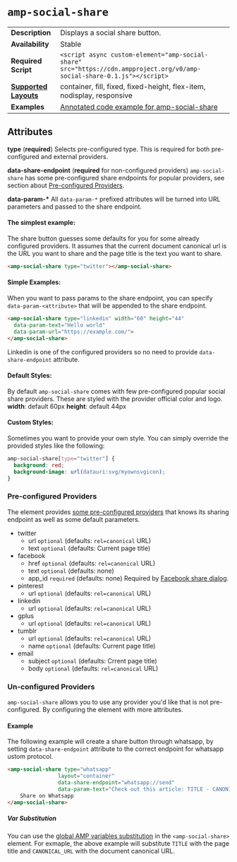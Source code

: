 <!---
Copyright 2016 The AMP HTML Authors. All Rights Reserved.

Licensed under the Apache License, Version 2.0 (the "License");
you may not use this file except in compliance with the License.
You may obtain a copy of the License at

      http://www.apache.org/licenses/LICENSE-2.0

Unless required by applicable law or agreed to in writing, software
distributed under the License is distributed on an "AS-IS" BASIS,
WITHOUT WARRANTIES OR CONDITIONS OF ANY KIND, either express or implied.
See the License for the specific language governing permissions and
limitations under the License.
-->

# <a name="amp-social-share"></a>`amp-social-share`

<table>
  <tr>
    <td class="col-fourty"><strong>Description</strong></td>
    <td>Displays a social share button.</td>
  </tr>
  <tr>
    <td class="col-fourty"><strong>Availability</strong></td>
    <td>
      Stable
    </td>
  </tr>
  <tr>
    <td class="col-fourty"><strong>Required Script</strong></td>
    <td>
      <div>
        <code>&lt;script async custom-element="amp-social-share" src="https://cdn.ampproject.org/v0/amp-social-share-0.1.js">&lt;/script></code>
      </div>
    </td>
  </tr>
  <tr>
    <td class="col-fourty"><strong><a href="https://www.ampproject.org/docs/guides/responsive/control_layout.html">Supported Layouts</a></strong></td>
    <td>container, fill, fixed, fixed-height, flex-item, nodisplay, responsive</td>
  </tr>
  <tr>
    <td class="col-fourty"><strong>Examples</strong></td>
    <td><a href="https://ampbyexample.com/components/amp-social-share/">Annotated code example for amp-social-share</a>
    </td>
  </tr>
</table>


## Attributes
**type** (__required__)
Selects pre-configured type. This is required for both pre-configured and external providers.

**data-share-endpoint** (__required__ for non-configured providers)
`amp-social-share` has some pre-configured share endpoints for popular providers, see section about [Pre-configured Providers](#pre-configured-providers). 

**data-param-\***
All `data-param-*` prefixed attributes will be turned into URL parameters and passed to the share endpoint.  

#### The simplest example:
The share button guesses some defaults for you for some already configured providers. It assumes that the current document canonical url is the URL you want to share and the page title is the text you want to share.
```html
<amp-social-share type="twitter"></amp-social-share>
```

#### Simple Examples:
When you want to pass params to the share endpoint, you can specify ```data-param-<attribute>``` that will be appended to the share endpoint.
```html
<amp-social-share type="linkedin" width="60" height="44"
  data-param-text="Hello world"
  data-param-url="https://example.com/">
</amp-social-share>
```

Linkedin is one of the configured providers so no need to provide `data-share-endpoint` attribute.

#### Default Styles:
By default `amp-social-share` comes with few pre-configured popular social share providers. These are styled with the provider official color and logo.
__width__: default 60px
__height__: default 44px

#### Custom Styles:
Sometimes you want to provide your own style. You can simply override the provided styles like the following: 
```css
amp-social-share[type="twitter"] {
  background: red;
  background-image: url(datauri:svg/myownsvgicon);
}
```

### Pre-configured Providers
The element provides [some pre-configured providers](0.1/amp-social-share-config.js) that knows its sharing endpoint as well as some default parameters. 

- twitter
    - url `optional` (defaults: `rel=canonical` URL)
    - text `optional` (defaults: Current page title)
- facebook
    - href `optional` (defaults: `rel=canonical` URL)
    - text `optional` (defaults: none)
    - app_id `required` (defaults: none) Required by [Facebook share dialog](https://developers.facebook.com/docs/sharing/reference/share-dialog).
- pinterest
    - url `optional` (defaults: `rel=canonical` URL)
- linkedin
    - url `optional` (defaults: `rel=canonical` URL)
- gplus
    - url `optional` (defaults: `rel=canonical` URL)
- tumblr
    - url `optional` (defaults: `rel=canonical` URL)
    - name `optional` (defaults: Current page title)
- email
    - subject `optional` (defaults: Crrent page title)
    - body `optional` (defaults: `rel=canonical` URL)

### Un-configured Providers
`amp-social-share` allows you to use any provider you'd like that is not pre-configured. By configuring the element with more attributes.

#### Example
The following example will create a share button through whatsapp, by setting `data-share-endpoint` attribute to the correct endpoint for whatsapp ustom protocol.
```html
<amp-social-share type="whatsapp"
                layout="container"
                data-share-endpoint="whatsapp://send"
                data-param-text="Check out this article: TITLE - CANONICAL_URL">
    Share on Whatsapp
</amp-social-share>
```

##### Var Substitution
You can use the [global AMP variables substitution](https://github.com/ampproject/amphtml/blob/master/spec/amp-var-substitutions.md) in the `<amp-social-share>` element. For exmaple, the above example will substitute `TITLE` with the page title and `CANONICAL_URL` with the document canonical URL.
